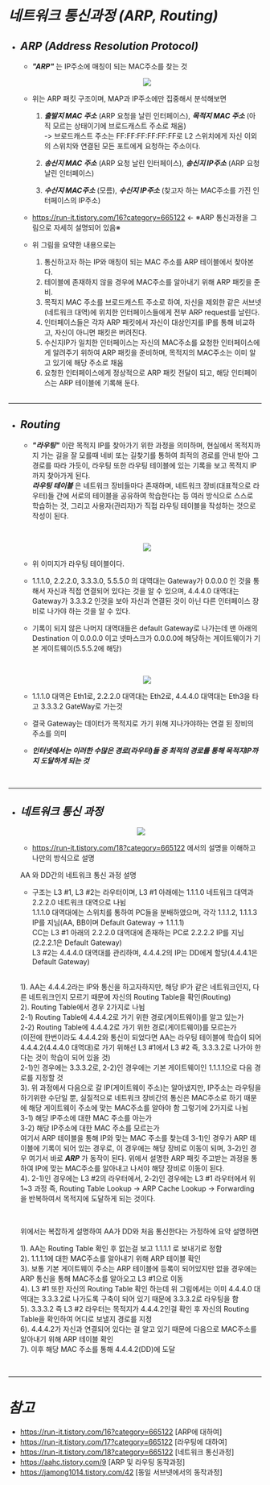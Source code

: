 # **_네트워크 통신과정 (ARP, Routing)_**

- ## **_ARP (Address Resolution Protocol)_**

  - **_"ARP"_** 는 IP주소에 매칭이 되는 MAC주소를 찾는 것

      <p align ="center"><img src="https://user-images.githubusercontent.com/62879192/185731882-572e9ad6-97e5-4c2c-8bea-7e2402193319.png"></p>

  - 위는 ARP 패킷 구조이며, MAP과 IP주소에만 집중해서 분석해보면

    1. **_출발지 MAC 주소_** (ARP 요청을 날린 인터페이스), **_목적지 MAC 주소_** (아직 모르는 상태이기에 브로드캐스트 주소로 채움)  
       -> 브로드캐스트 주소는 FF:FF:FF:FF:FF:FF로 L2 스위치에게 자신 이외의 스위치와 연결된 모든 포트에게 요청하는 주소이다.
    2. **_송신지 MAC 주소_** (ARP 요청 날린 인터페이스), **_송신지 IP주소_** (ARP 요청 날린 인터페이스)

    3. **_수신지 MAC주소_** (모름), **_수신지 IP주소_** (찾고자 하는 MAC주소를 가진 인터페이스의 IP주소)

  - https://run-it.tistory.com/16?category=665122 <- ※ARP 통신과정을 그림으로 자세히 설명되어 있음※

  - 위 그림을 요약한 내용으로는
    1. 통신하고자 하는 IP와 매칭이 되는 MAC 주소를 ARP 테이블에서 찾아본다.
    2. 테이블에 존재하지 않을 경우에 MAC주소를 알아내기 위해 ARP 패킷을 준비.
    3. 목적지 MAC 주소를 브로드캐스트 주소로 하여, 자신을 제외한 같은 서브넷(네트워크 대역)에 위치한 인터페이스들에게 전부 ARP request를 날린다.
    4. 인터페이스들은 각자 ARP 패킷에서 자신이 대상인지를 IP를 통해 비교하고, 자신이 아니면 패킷은 버려진다.
    5. 수신지IP가 일치한 인터페이스는 자신의 MAC주소를 요청한 인터페이스에게 알려주기 위하여 ARP 패킷을 준비하며, 목적지의 MAC주소는 이미 알고 있기에 해당 주소로 채움
    6. 요청한 인터페이스에게 정상적으로 ARP 패킷 전달이 되고, 해당 인터페이스는 ARP 테이블에 기록해 둔다.

  </br>

---

- ## **_Routing_**

  - **_"라우팅"_** 이란 목적지 IP를 찾아가기 위한 과정을 의미하며, 현실에서 목적지까지 가는 길을 잘 모를때 네비 또는 길찾기를 통하여 최적의 경로를 안내 받아 그 경로를 따라 가듯이, 라우팅 또한 라우팅 테이블에 있는 기록을 보고 목적지 IP까지 찾아가게 된다.  
    **_라우팅 테이블_** 은 네트워크 장비들마다 존재하며, 네트워크 장비(대표적으로 라우터)들 간에 서로의 테이블을 공유하여 학습한다는 등 여러 방식으로 스스로 학습하는 것, 그리고 사용자(관리자)가 직접 라우팅 테이블을 작성하는 것으로 작성이 된다.

    </br>

      <p align ="center"><img src="https://user-images.githubusercontent.com/62879192/185731886-3e81e18b-d369-44a7-a8a7-08f0599f1a13.jpg"></p>

  - 위 이미지가 라우팅 테이블이다.
  - 1.1.1.0, 2.2.2.0, 3.3.3.0, 5.5.5.0 의 대역대는 Gateway가 0.0.0.0 인 것을 통해서 자신과 직접 연결되어 있다는 것을 알 수 있으며, 4.4.4.0 대역대는 Gateway가 3.3.3.2 인것을 보아 자신과 연결된 것이 아닌 다른 인터페이스 장비로 나가야 하는 것을 알 수 있다.
  - 기록이 되지 않은 나머지 대역대들은 default Gateway로 나가는데 맨 아래의 Destination 이 0.0.0.0 이고 넷마스크가 0.0.0.0에 해당하는 게이트웨이가 기본 게이트웨이(5.5.5.2에 해당)

    </br>

      <p align ="center"><img src="https://user-images.githubusercontent.com/62879192/185731890-6793690e-4c79-4252-8466-d7773861578b.jpg"></p>

  - 1.1.1.0 대역은 Eth1로, 2.2.2.0 대역대는 Eth2로, 4.4.4.0 대역대는 Eth3을 타고 3.3.3.2 GateWay로 가는것
  - 결국 Gateway는 데이터가 목적지로 가기 위해 지나가야하는 연결 된 장비의 주소를 의미

  - **_인터넷에서는 이러한 수많은 경로(라우터)들 중 최적의 경로를 통해 목적지IP까지 도달하게 되는 것_**

</br>

---

- ## **_네트워크 통신 과정_**

    <p align ="center"><img src="https://user-images.githubusercontent.com/62879192/185732485-97ec0498-574a-4e00-9692-b1918ac17e84.png"></p>

  - https://run-it.tistory.com/18?category=665122 에서의 설명을 이해하고 나만의 방식으로 설명

  AA 와 DD간의 네트워크 통신 과정 설명

  - 구조는 L3 #1, L3 #2는 라우터이며, L3 #1 아래에는 1.1.1.0 네트워크 대역과 2.2.2.0 네트워크 대역으로 나뉨  
    1.1.1.0 대역대에는 스위치를 통하여 PC들을 분배하였으며, 각각 1.1.1.2, 1.1.1.3 IP를 지님(AA, BB이며 Default Gateway -> 1.1.1.1)  
    CC는 L3 #1 아래의 2.2.2.0 대역대에 존재하는 PC로 2.2.2.2 IP를 지님(2.2.2.1은 Default Gateway)  
    L3 #2는 4.4.4.0 대역대를 관리하며, 4.4.4.2의 IP는 DD에게 할당(4.4.4.1은 Default Gateway)

  </br>

  1). AA는 4.4.4.2라는 IP와 통신을 하고자하지만, 해당 IP가 같은 네트워크인지, 다른 네트워크인지 모르기 때문에 자신의 Routing Table을 확인(Routing)  
  2). Routing Table에서 경우 2가지로 나뉨  
     2-1) Routing Table에 4.4.4.2로 가기 위한 경로(게이트웨이)를 알고 있는가  
     2-2) Routing Table에 4.4.4.2로 가기 위한 경로(게이트웨이)를 모르는가  
      (이전에 한번이라도 4.4.4.2와 통신이 되었다면 AA는 라우팅 테이블에 학습이 되어 4.4.4.2(4.4.4.0 대역대)로 가기 위해선 L3 #1에서 L3 #2 즉, 3.3.3.2로 나가야 한다는 것이 학습이 되어 있을 것)  
     2-1)인 경우에는 3.3.3.2로, 2-2)인 경우에는 기본 게이트웨이인 1.1.1.1으로 다음 경로를 지정할 것  
  3). 위 과정에서 다음으로 갈 IP(게이트웨이 주소)는 알아냈지만, IP주소는 라우팅을 하기위한 수단일 뿐, 실질적으로 네트워크 장비간의 통신은 MAC주소로 하기 때문에 해당 게이트웨이 주소에 맞는 MAC주소를 알아야 함 그렇기에 2가지로 나뉨  
      3-1) 해당 IP주소에 대한 MAC 주소를 아는가  
      3-2) 해당 IP주소에 대한 MAC 주소를 모르는가  
     여기서 ARP 테이블을 통해 IP와 맞는 MAC 주소를 찾는데 3-1)인 경우가 ARP 테이블에 기록이 되어 있는 경우로, 이 경우에는 해당 장비로 이동이 되며, 3-2)인 경우 여기서 바로 **_ARP_** 가 동작이 된다. 위에서 설명한 ARP 패킷 주고받는 과정을 통하여 IP에 맞는 MAC주소를 알아내고 나서야 해당 장비로 이동이 된다.  
  4). 2-1)인 경우에는 L3 #2의 라우터에서, 2-2)인 경우에는 L3 #1 라우터에서 위 1~3 과정 즉, Routing Table Lookup -> ARP Cache Lookup -> Forwarding 을 반복하여서 목적지에 도달하게 되는 것이다.  

  </br>

  위에서는 복잡하게 설명하여 AA가 DD와 처음 통신한다는 가정하에 요약 설명하면

  1). AA는 Routing Table 확인 후 없는걸 보고 1.1.1.1 로 보내기로 정함  
  2). 1.1.1.1에 대한 MAC주소를 알아내기 위해 ARP 테이블 확인  
  3). 보통 기본 게이트웨이 주소는 ARP 테이블에 등록이 되어있지만 없을 경우에는 ARP 통신을 통해 MAC주소를 알아오고 L3 #1으로 이동  
  4). L3 #1 또한 자신의 Routing Table 확인 하는데 위 그림에서는 이미 4.4.4.0 대역대는 3.3.3.2로 나가도록 구축이 되어 있기 때문에 3.3.3.2로 라우팅을 함  
  5). 3.3.3.2 즉 L3 #2 라우터는 목적지가 4.4.4.2인걸 확인 후 자신의 Routing Table을 확인하여 어디로 보낼지 경로를 지정  
  6). 4.4.4.2가 자신과 연결되어 있다는 걸 알고 있기 때문에 다음으로 MAC주소를 알아내기 위해 ARP 테이블 확인  
  7). 이후 해당 MAC 주소를 통해 4.4.4.2(DD)에 도달  

</br>

---

# **_참고_**

- https://run-it.tistory.com/16?category=665122 [ARP에 대하여]
- https://run-it.tistory.com/17?category=665122 [라우팅에 대하여]
- https://run-it.tistory.com/18?category=665122 [네트워크 통신과정]
- https://aahc.tistory.com/9 [ARP 및 라우팅 동작과정]
- https://jamong1014.tistory.com/42 [동일 서브넷에서의 동작과정]
